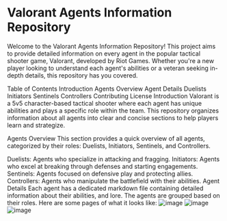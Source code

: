 <h1>Valorant Agents Information Repository</h1>
Welcome to the Valorant Agents Information Repository! This project aims to provide detailed information on every agent in the popular tactical shooter game, Valorant, developed by Riot Games. Whether you're a new player looking to understand each agent's abilities or a veteran seeking in-depth details, this repository has you covered.

Table of Contents
Introduction
Agents Overview
Agent Details
Duelists
Initiators
Sentinels
Controllers
Contributing
License
Introduction
Valorant is a 5v5 character-based tactical shooter where each agent has unique abilities and plays a specific role within the team. This repository organizes information about all agents into clear and concise sections to help players learn and strategize.

Agents Overview
This section provides a quick overview of all agents, categorized by their roles: Duelists, Initiators, Sentinels, and Controllers.

Duelists: Agents who specialize in attacking and fragging.
Initiators: Agents who excel at breaking through defenses and starting engagements.
Sentinels: Agents focused on defensive play and protecting allies.
Controllers: Agents who manipulate the battlefield with their abilities.
Agent Details
Each agent has a dedicated markdown file containing detailed information about their abilities, and lore. The agents are grouped based on their roles.
Here are some pages of what it looks like:
![image](https://github.com/EMS2344/New/assets/98353030/b9013803-547c-4f97-b20a-d99f9580f2ec)
![image](https://github.com/EMS2344/New/assets/98353030/33123dec-6b31-4009-b4f5-e08782aec39f)
![image](https://github.com/EMS2344/New/assets/98353030/6761b59c-8e84-473d-9cab-400d60b9caca)




